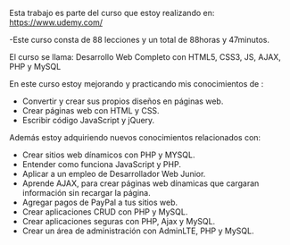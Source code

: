 Esta trabajo es parte del curso que estoy realizando en: https://www.udemy.com/

-Este curso consta de 88 lecciones y un total de 88horas y 47minutos.

El curso se llama: Desarrollo Web Completo con HTML5, CSS3, JS, AJAX, PHP y MySQL

En este curso estoy mejorando y practicando mis conocimientos de :

- Convertir y crear sus propios diseños en páginas web.
- Crear páginas web con HTML y CSS.
- Escribir código JavaScript y jQuery.

Además estoy adquiriendo nuevos conocimientos relacionados con:

- Crear sitios web dínamicos con PHP y MYSQL.
- Entender como funciona JavaScript y PHP.
- Aplicar a un empleo de Desarrollador Web Junior.
- Aprende AJAX, para crear páginas web dínamicas que cargaran información sin recargar la página.
- Agregar pagos de PayPal a tus sitios web.
- Crear aplicaciones CRUD con PHP y MySQL.
- Crear aplicaciones seguras con PHP, Ajax y MySQL.
- Crear un área de administración con AdminLTE, PHP y MySQL.
